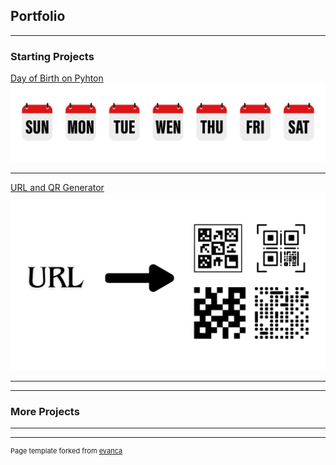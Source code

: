 ## Portfolio

---

### Starting Projects

[Day of Birth on Pyhton](/sample_page)
<img src="images/Week.jpg?raw=true"/>

---
[URL and QR Generator](/pdf/sample_presentation.pdf)
<img src="images/URL.png?raw=true"/>

---


---

### More Projects



---




---
<p style="font-size:11px">Page template forked from <a href="https://github.com/evanca/quick-portfolio">evanca</a></p>
<!-- Remove above link if you don't want to attibute -->

